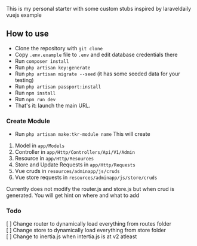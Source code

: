 This is my personal starter with some custom stubs inspired by laraveldaily vuejs example


## How to use

- Clone the repository with `git clone`
- Copy `.env.example` file to `.env` and edit database credentials there
- Run `composer install`
- Run `php artisan key:generate`
- Run `php artisan migrate --seed` (it has some seeded data for your testing)
- Run `php artisan passport:install`
- Run `npm install`
- Run `npm run dev`
- That's it: launch the main URL. 

### Create Module

- Run `php artisan make:tkr-module name`
This will create 
1. Model in `app/Models` 
2. Controller in `app/Http/Controllers/Api/V1/Admin` 
3. Resource in `app/Http/Resources` 
4. Store and Update Requests in `app/Http/Requests` 
5. Vue cruds in `resources/adminapp/js/cruds` 
6. Vue store requests in `resources/adminapp/js/store/cruds`

Currently does not modify the router.js and store.js but when crud is generated. You will get hint on where and what to add

### Todo
[ ] Change router to dynamically load everything from routes folder   
[ ] Change store to dynamically load everything from store folder  
[ ] Change to inertia.js when intertia.js is at v2 atleast 
